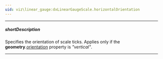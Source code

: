 ```yaml
---
uid: viz\linear_gauge:dxLinearGaugeScale.horizontalOrientation
---
```

---
##### shortDescription
Specifies the orientation of scale ticks. Applies only if the **geometry**.[orientation](/api-reference/10%20UI%20Components/dxLinearGauge/1%20Configuration/geometry/orientation.md '/Documentation/ApiReference/UI_Components/dxLinearGauge/Configuration/geometry/#orientation') property is *"vertical"*.

---
<!--
This property specifies the orientation of scale ticks relative to an invisible scale line.

-->